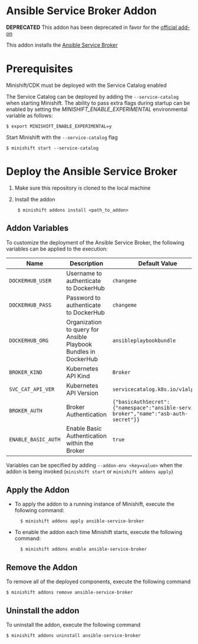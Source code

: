 Ansible Service Broker Addon
======================

**DEPRECATED** This addon has been deprecated in favor for the [official add-on](https://github.com/minishift/minishift-addons/tree/master/add-ons/ansible-service-broker)

This addon installs the [Ansible Service Broker](https://github.com/openshift/ansible-service-broker)

# Prerequisites

Minishift/CDK must be deployed with the Service Catalog enabled

The Service Catalog can be deployed by adding the `--service-catalog` when starting Minishift. The ability to pass extra flags during startup can be enabled by setting the _MINISHIFT_ENABLE_EXPERIMENTAL_ environmental variable as follows:

```
$ export MINISHIFT_ENABLE_EXPERIMENTAL=y
```

Start Minishift with the `--service-catalog` flag

```
$ minishift start --service-catalog
```

# Deploy the Ansible Service Broker

1. Make sure this repository is cloned to the local machine
2. Install the addon


        $ minishift addons install <path_to_addon>
  

## Addon Variables

To customize the deployment of the Ansible Service Broker, the following variables can be applied to the execution:

|Name|Description|Default Value|
|----|-----------|-------------|
|`DOCKERHUB_USER`|Username to authenticate to DockerHub|`changeme`|
|`DOCKERHUB_PASS`|Password to authenticate to DockerHub|`changeme`|
|`DOCKERHUB_ORG`|Organization to query for Ansible Playbook Bundles in DockerHub|`ansibleplaybookbundle`|
|`BROKER_KIND`|Kubernetes API Kind|`Broker`|
|`SVC_CAT_API_VER`|Kubernetes API Version|`servicecatalog.k8s.io/v1alpha1`|
|`BROKER_AUTH`|Broker Authentication|`{"basicAuthSecret":{"namespace":"ansible-service-broker","name":"asb-auth-secret"}}`|
|`ENABLE_BASIC_AUTH`|Enable Basic Authentication within the Broker|`true`|

Variables can be specified by adding `--addon-env <key=value>` when the addon is being invoked (`minishift start` or `minishift addons apply`)

## Apply the Addon

* To apply the addon to a running instance of Minishift, execute the following command:

        $ minishift addons apply ansible-service-broker
* To enable the addon each time Minishift starts, execute the following command:

        $ minishift addons enable ansible-service-broker

## Remove the Addon

To remove all of the deployed components, execute the following command

```
$ minishift addons remove ansible-service-broker
```

## Uninstall the addon

To uninstall the addon, execute the following command

```
$ minishift addons uninstall ansible-service-broker
```